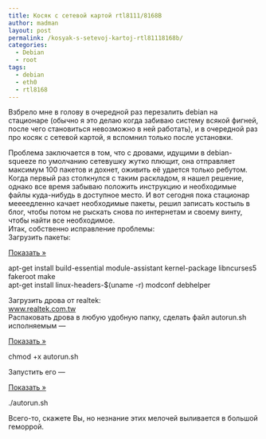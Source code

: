 ```yaml
---
title: Косяк с сетевой картой rtl8111/8168B
author: madman
layout: post
permalink: /kosyak-s-setevoj-kartoj-rtl81118168b/
categories:
  - Debian
  - root
tags:
  - debian
  - eth0
  - rtl8168
---
```

Взбрело мне в голову в очередной раз перезалить debian на стационаре (обычно я это делаю когда забиваю систему всякой фигней, после чего становиться невозможно в ней работать), и в очередной раз про косяк с сетевой картой, я вспомнил только после установки. <img title="Read More..." src="data:image/gif;base64,R0lGODlhAQABAIAAAAAAAP///yH5BAEAAAAALAAAAAABAAEAAAIBRAA7" alt="" data-wp-more="" data-mce-resize="false" data-mce-placeholder="1" />

<!--more-->

Проблема заключается в том, что с дровами, идущими в debian-squeeze по умолчанию сетевушку жутко плющит, она отправляет максимум 100 пакетов и дохнет, оживить её удается только ребутом. Когда первый раз столкнулся с таким раскладом, я нашел решение, однако все время забываю положить инструкцию и необходимые файлы куда-нибудь в доступное место. И вот сегодня пока стационар меееедленно качает необходимые пакеты, решил записать костыль в блог, чтобы потом не рыскать снова по интернетам и своему винту, чтобы найти все необходимое.  
Итак, собственно исправление проблемы:  
Загрузить пакеты: 

<a class='spoiler-tgl' href='https://doam.ru/kosyak-s-setevoj-kartoj-rtl81118168b/#SID545_1_tgl' id='SID545_1_tgl' rev='blind||Показать »||Скрыть «||300'>Показать »</a>

<div id='SID545_1' class='spoiler-body'>
  <p>
    apt-get install build-essential module-assistant kernel-package libncurses5 fakeroot make<br /> apt-get install linux-headers-$(uname -r) modconf debhelper
  </p>
</div>

Загрузить дрова от realtek:  
<a href="http://www.realtek.com.tw/downloads/downloadsView.aspx?Langid=1&PNid=13&PFid=5&Level=5&Conn=4&DownTypeID=3&GetDown=false" target="_blank">www.realtek.com.tw</a>  
Распаковать дрова в любую удобную папку, сделать файл autorun.sh исполняемым &#8212;

<a class='spoiler-tgl' href='https://doam.ru/kosyak-s-setevoj-kartoj-rtl81118168b/#SID545_2_tgl' id='SID545_2_tgl' rev='blind||Показать »||Скрыть «||300'>Показать »</a>

<div id='SID545_2' class='spoiler-body'>
  <p>
    chmod +x autorun.sh
  </p>
</div>

Запустить его &#8212;

<a class='spoiler-tgl' href='https://doam.ru/kosyak-s-setevoj-kartoj-rtl81118168b/#SID545_3_tgl' id='SID545_3_tgl' rev='blind||Показать »||Скрыть «||300'>Показать »</a>

<div id='SID545_3' class='spoiler-body'>
  <p>
    ./autorun.sh
  </p>
</div>

Всего-то, скажете Вы, но незнание этих мелочей выливается в большой геморрой.